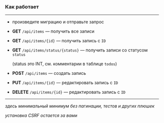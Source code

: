 ### Как работает

---
- произведите миграцию и отправьте запрос
- **GET** `/api/items` — получить все записи
- **GET** `/api/items/{id}` — получить запись с `ID`
- **GET** `/api/items/status/{status}` — получить записи со статусом `status` 

   (status это INT, см. комментарии в таблице `todos`)  


- **POST** `/api/items` — создать запись


- **PUT** `/api/items/{id}` — редактировать запись с `ID`


- **DELETE** `/api/items/{id}` — редактировать запись с `ID`


---
_здесь минимальный минимум без пагинации, тестов и других плюшек_

_установка CSRF остается за вами_

